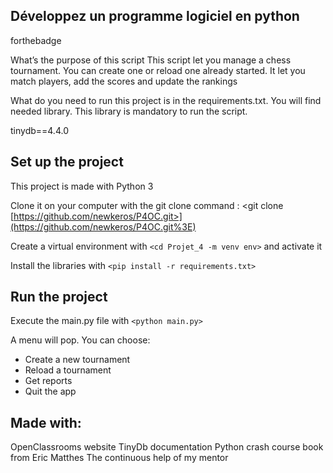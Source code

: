 
## Développez un programme logiciel en python



forthebadge

What’s the purpose of this script This script let you manage a chess tournament. You can create one or reload one already started. It let you match players, add the scores and update the rankings

What do you need to run this project is in the requirements.txt. You will find needed library. This library is mandatory to run the script.

tinydb==4.4.0



## Set up the project

This project is made with Python 3

Clone it on your computer with the git clone command : <git clone  [https://github.com/newkeros/P4OC.git>](https://github.com/newkeros/P4OC.git%3E)

Create a virtual environment with `<cd Projet_4 -m venv env>` and activate it

Install the libraries with `<pip install -r requirements.txt>`

## Run the project

Execute the main.py file with `<python main.py>` 

A menu will pop. You can choose:

-   Create a new tournament
-   Reload a tournament
-   Get reports
-   Quit the app

## Made with:

OpenClassrooms website 
TinyDb documentation 
Python crash course book from Eric Matthes 
The continuous help of my mentor
